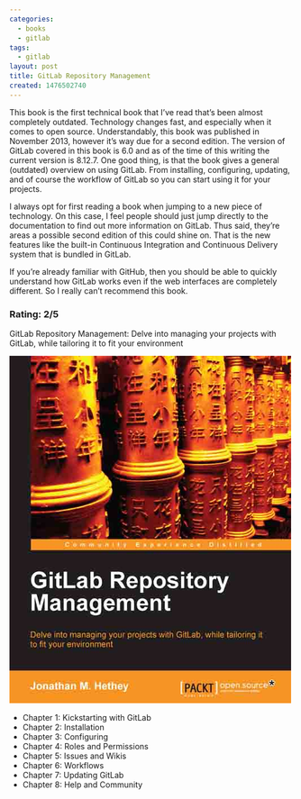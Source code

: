 ```yaml
---
categories:
  - books
  - gitlab
tags:
  - gitlab
layout: post
title: GitLab Repository Management
created: 1476502740
---
```


This book is the first technical book that I’ve read that’s been almost completely outdated. Technology changes fast, and especially when it comes to open source. Understandably, this book was published in November 2013, however it’s way due for a second edition. The version of GitLab covered in this book is 6.0 and as of the time of this writing the current version is 8.12.7.  One good thing, is that the book gives a  general (outdated) overview on using GitLab. From installing, configuring, updating, and of course the workflow of GitLab so you can start using it for your projects. 

I always opt for first reading a book when jumping to a new piece of technology. On this case, I feel people should just jump directly to the documentation to find out more information on GitLab. Thus said, they’re areas a possible second edition of this could shine on. That is the new features like the built-in Continuous Integration and Continuous Delivery system that is bundled in GitLab. 

If you’re already familiar with GitHub, then you should be able to quickly understand how GitLab works even if the web interfaces are completely different. So I really can’t recommend this book.

### Rating: 2/5

GitLab Repository Management: Delve into managing your projects with GitLab, while tailoring it to fit your environment

<a href="https://www.packtpub.com/application-development/gitlab-repository-management" target="_blank"><img src="/assets/books/GiLab-Repository-Management.jpg"></a>

* Chapter 1: Kickstarting with GitLab
* Chapter 2: Installation
* Chapter 3: Configuring
* Chapter 4: Roles and Permissions
* Chapter 5: Issues and Wikis
* Chapter 6: Workflows
* Chapter 7: Updating GitLab
* Chapter 8: Help and Community
